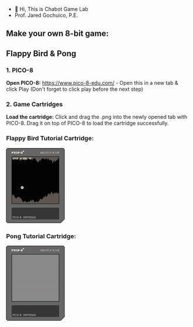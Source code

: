 - 👋 Hi, This is Chabot Game Lab
- Prof. Jared Gochuico, P.E.

## Make your own 8-bit game:

## Flappy Bird & Pong
### 1. PICO-8
**Open PICO-8:** https://www.pico-8-edu.com/ - Open this in a new tab & click Play (Don't forget to click play before the next step)

### 2. Game Cartridges

**Load the cartridge:** Click and drag the .png into the newly opened tab with PICO-8. Drag it on top of PICO-8 to load the cartridge successfully.


### Flappy Bird Tutorial Cartridge: 

![alt text here](https://raw.githubusercontent.com/chabotgamelab/chabotgamelab/main/my_game.p8.png)



### Pong Tutorial Cartridge:

![alt text here](https://raw.githubusercontent.com/chabotgamelab/pong/main/pong.p8.png)


<!---
chabotgamelab/chabotgamelab is a ✨ special ✨ repository because its `README.md` (this file) appears on your GitHub profile.
You can click the Preview link to take a look at your changes.
--->

